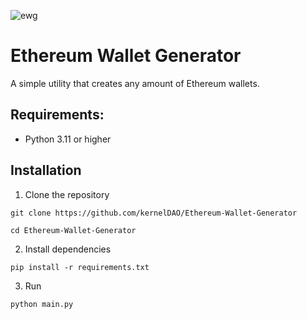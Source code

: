 ![ewg](https://github.com/user-attachments/assets/a20126d3-cc1f-449c-82ac-273255def748)

# Ethereum Wallet Generator


A simple utility that creates any amount of Ethereum wallets.

## Requirements:
- Python 3.11 or higher

## Installation

1. Clone the repository

```git clone https://github.com/kernelDAO/Ethereum-Wallet-Generator```

```cd Ethereum-Wallet-Generator```

2. Install dependencies

```pip install -r requirements.txt```

3. Run

```python main.py```
